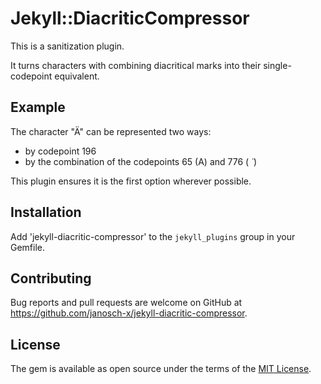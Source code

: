 # Jekyll::DiacriticCompressor

This is a sanitization plugin.

It turns characters with combining diacritical marks into their single-codepoint equivalent.

## Example

The character "Ä" can be represented two ways:

- by codepoint 196
- by the combination of the codepoints 65 (A) and 776 ( ̈ )

This plugin ensures it is the first option wherever possible.

## Installation

Add 'jekyll-diacritic-compressor' to the `jekyll_plugins` group in your Gemfile.

## Contributing

Bug reports and pull requests are welcome on GitHub at https://github.com/janosch-x/jekyll-diacritic-compressor.

## License

The gem is available as open source under the terms of the [MIT License](https://opensource.org/licenses/MIT).
